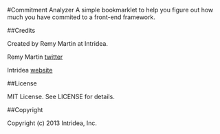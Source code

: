 #Commitment Analyzer
A simple bookmarklet to help you figure out how much you have commited to a front-end framework.

##Credits

Created by Remy Martin at Intridea.

Remy Martin
[twitter](http://www.twitter.com/rmartindotco)

Intridea
[website](http://www.intridea.com)

##License

MIT License. See LICENSE for details.

##Copyright

Copyright (c) 2013 Intridea, Inc.